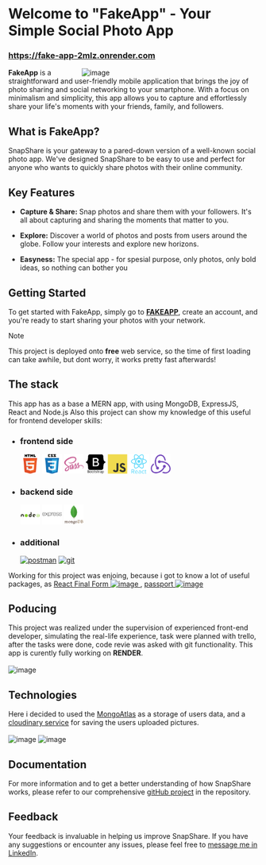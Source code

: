 # Welcome to "FakeApp" - Your Simple Social Photo App
### https://fake-app-2mlz.onrender.com

<img width="356" align="right" alt="image" src="https://github.com/555java/master-project/assets/60987187/eb5c7c6c-35bf-4535-bc6d-cdffca2b08cb">

**FakeApp** is a straightforward and user-friendly mobile application that brings the joy of photo sharing and social networking to your smartphone. With a focus on minimalism and simplicity, this app allows you to capture and effortlessly share your life's moments with your friends, family, and followers.

## What is FakeApp?

SnapShare is your gateway to a pared-down version of a well-known social photo app. We've designed SnapShare to be easy to use and perfect for anyone who wants to quickly share photos with their online community.

## Key Features

- **Capture & Share:** Snap photos and share them with your followers. It's all about capturing and sharing the moments that matter to you.

- **Explore:** Discover a world of photos and posts from users around the globe. Follow your interests and explore new horizons.

- **Easyness:** The special app - for spesial purpose, only photos, only bold ideas, so nothing can bother you

## Getting Started

To get started with FakeApp, simply  go to [**FAKEAPP**](https://fake-app-2mlz.onrender.com/about), create an account, and you're ready to start sharing your photos with your network.
<br/>
> [!NOTE]
> This project is deployed onto **free** web service, so the time of first loading can take awhile, but dont worry, it works pretty fast afterwards!

## The stack

This app has as a base a MERN app, with using MongoDB, ExpressJS, React and Node.js
Also this project can show my knowledge of this useful for frontend developer skills:
<br/>
* ### frontend side
    <a href="https://www.w3.org/html/" target="_blank" rel="noreferrer"><img src="https://raw.githubusercontent.com/devicons/devicon/master/icons/html5/html5-original-wordmark.svg" alt="html5" width="40" height="40"/></a>
    <a href="https://www.w3schools.com/css/" target="_blank" rel="noreferrer"><img src="https://raw.githubusercontent.com/devicons/devicon/master/icons/css3/css3-original-wordmark.svg" alt="css3" width="40" height="40"/></a>
    <a href="https://sass-lang.com" target="_blank" rel="noreferrer"><img src="https://raw.githubusercontent.com/devicons/devicon/master/icons/sass/sass-original.svg" alt="sass" width="40" height="40"/></a>
    <a href="https://getbootstrap.com" target="_blank" rel="noreferrer"> <img src="https://raw.githubusercontent.com/devicons/devicon/master/icons/bootstrap/bootstrap-plain-wordmark.svg" alt="bootstrap" width="40" height="40"/></a>
    <a href="https://developer.mozilla.org/en-US/docs/Web/JavaScript" target="_blank" rel="noreferrer"><img src="https://raw.githubusercontent.com/devicons/devicon/master/icons/javascript/javascript-original.svg" alt="javascript" width="40" height="40"/></a>
    <a href="https://reactjs.org/" target="_blank" rel="noreferrer"><img src="https://raw.githubusercontent.com/devicons/devicon/master/icons/react/react-original-wordmark.svg" alt="react" width="40" height="40"/></a> 
    <a href="https://redux.js.org" target="_blank" rel="noreferrer"><img src="https://raw.githubusercontent.com/devicons/devicon/master/icons/redux/redux-original.svg" alt="redux" width="40" height="40"/></a>
* ### backend side
    <a href="https://nodejs.org" target="_blank" rel="noreferrer"> <img src="https://raw.githubusercontent.com/devicons/devicon/master/icons/nodejs/nodejs-original-wordmark.svg" alt="nodejs" width="40" height="40"/></a> 
    <a href="https://expressjs.com" target="_blank" rel="noreferrer"> <img src="https://raw.githubusercontent.com/devicons/devicon/master/icons/express/express-original-wordmark.svg" alt="express" width="40" height="40"/></a> 
    <a href="https://www.mongodb.com/" target="_blank" rel="noreferrer"> <img src="https://raw.githubusercontent.com/devicons/devicon/master/icons/mongodb/mongodb-original-wordmark.svg" alt="mongodb" width="40" height="40"/></a>
* ### additional
    <a href="https://postman.com" target="_blank" rel="noreferrer"><img src="https://www.vectorlogo.zone/logos/getpostman/getpostman-icon.svg" alt="postman" width="40" height="40"/></a> 
    <a href="https://git-scm.com/" target="_blank" rel="noreferrer"><img src="https://www.vectorlogo.zone/logos/git-scm/git-scm-icon.svg" alt="git" width="40" height="40"/></a>
 
Working for this project was enjoing, because i got to know a lot of useful packages, as [React Final Form <img height="40" alt="image" src="https://github.com/555java/master-project/assets/60987187/c9422dcf-3a41-41cd-946c-d5f6e90f45c3">
](https://final-form.org/react), [passport <img height="40" alt="image" src="https://github.com/555java/master-project/assets/60987187/45b9d3d6-3d52-4297-bead-f1755d123f8a">
](https://www.npmjs.com/package/passport)

## Poducing
This project was realized under the supervision of experienced front-end developer, simulating the real-life experience, task were planned with trello, after the tasks were done, code revie was asked with git functionality.
This app is curently fully working on **RENDER**.
<br/><br/>
<img width="500" alt="image" src="https://github.com/555java/master-project/assets/60987187/0db0131d-8cd3-43c3-9fbe-b23d94bd2b17">

## Technologies
Here i decided to used the [MongoAtlas](https://www.mongodb.com/atlas/database) as a storage of users data, and a [cloudinary service](https://www.cloudinary.com) for saving the users uploaded pictures.
<br/><br/>
<img  width="500"  alt="image" src="https://github.com/555java/master-project/assets/60987187/91c76649-2075-45ef-bdb1-7dfd135ae884">
<img   width="500" alt="image" src="https://github.com/555java/master-project/assets/60987187/2883ca50-48ac-4882-a40b-e04bcbae16d1">

## Documentation

For more information and to get a better understanding of how SnapShare works, please refer to our comprehensive [gitHub project](https://github.com/555java/master-project) in the repository.


## Feedback

Your feedback is invaluable in helping us improve SnapShare. If you have any suggestions or encounter any issues, please feel free to [message me in LinkedIn](https://www.linkedin.com/in/inessarotnova/).


















